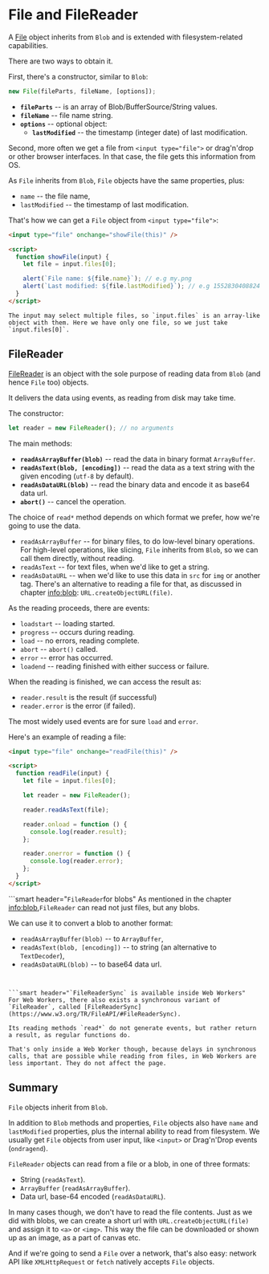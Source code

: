 # File and FileReader

A [File](https://www.w3.org/TR/FileAPI/#dfn-file) object inherits from `Blob` and is extended with filesystem-related capabilities.

There are two ways to obtain it.

First, there's a constructor, similar to `Blob`:

```js
new File(fileParts, fileName, [options]);
```

- **`fileParts`** -- is an array of Blob/BufferSource/String values.
- **`fileName`** -- file name string.
- **`options`** -- optional object:
  - **`lastModified`** -- the timestamp (integer date) of last modification.

Second, more often we get a file from `<input type="file">` or drag'n'drop or other browser interfaces. In that case, the file gets this information from OS.

As `File` inherits from `Blob`, `File` objects have the same properties, plus:

- `name` -- the file name,
- `lastModified` -- the timestamp of last modification.

That's how we can get a `File` object from `<input type="file">`:

```html run
<input type="file" onchange="showFile(this)" />

<script>
  function showFile(input) {
    let file = input.files[0];

    alert(`File name: ${file.name}`); // e.g my.png
    alert(`Last modified: ${file.lastModified}`); // e.g 1552830408824
  }
</script>
```

```smart
The input may select multiple files, so `input.files` is an array-like object with them. Here we have only one file, so we just take `input.files[0]`.
```

## FileReader

[FileReader](https://www.w3.org/TR/FileAPI/#dfn-filereader) is an object with the sole purpose of reading data from `Blob` (and hence `File` too) objects.

It delivers the data using events, as reading from disk may take time.

The constructor:

```js
let reader = new FileReader(); // no arguments
```

The main methods:

- **`readAsArrayBuffer(blob)`** -- read the data in binary format `ArrayBuffer`.
- **`readAsText(blob, [encoding])`** -- read the data as a text string with the given encoding (`utf-8` by default).
- **`readAsDataURL(blob)`** -- read the binary data and encode it as base64 data url.
- **`abort()`** -- cancel the operation.

The choice of `read*` method depends on which format we prefer, how we're going to use the data.

- `readAsArrayBuffer` -- for binary files, to do low-level binary operations. For high-level operations, like slicing, `File` inherits from `Blob`, so we can call them directly, without reading.
- `readAsText` -- for text files, when we'd like to get a string.
- `readAsDataURL` -- when we'd like to use this data in `src` for `img` or another tag. There's an alternative to reading a file for that, as discussed in chapter <info:blob>: `URL.createObjectURL(file)`.

As the reading proceeds, there are events:

- `loadstart` -- loading started.
- `progress` -- occurs during reading.
- `load` -- no errors, reading complete.
- `abort` -- `abort()` called.
- `error` -- error has occurred.
- `loadend` -- reading finished with either success or failure.

When the reading is finished, we can access the result as:

- `reader.result` is the result (if successful)
- `reader.error` is the error (if failed).

The most widely used events are for sure `load` and `error`.

Here's an example of reading a file:

```html run
<input type="file" onchange="readFile(this)" />

<script>
  function readFile(input) {
    let file = input.files[0];

    let reader = new FileReader();

    reader.readAsText(file);

    reader.onload = function () {
      console.log(reader.result);
    };

    reader.onerror = function () {
      console.log(reader.error);
    };
  }
</script>
```

```smart header="`FileReader`for blobs" As mentioned in the chapter <info:blob>,`FileReader` can read not just files, but any blobs.

We can use it to convert a blob to another format:

- `readAsArrayBuffer(blob)` -- to `ArrayBuffer`,
- `readAsText(blob, [encoding])` -- to string (an alternative to `TextDecoder`),
- `readAsDataURL(blob)` -- to base64 data url.

````


```smart header="`FileReaderSync` is available inside Web Workers"
For Web Workers, there also exists a synchronous variant of `FileReader`, called [FileReaderSync](https://www.w3.org/TR/FileAPI/#FileReaderSync).

Its reading methods `read*` do not generate events, but rather return a result, as regular functions do.

That's only inside a Web Worker though, because delays in synchronous calls, that are possible while reading from files, in Web Workers are less important. They do not affect the page.
````

## Summary

`File` objects inherit from `Blob`.

In addition to `Blob` methods and properties, `File` objects also have `name` and `lastModified` properties, plus the internal ability to read from filesystem. We usually get `File` objects from user input, like `<input>` or Drag'n'Drop events (`ondragend`).

`FileReader` objects can read from a file or a blob, in one of three formats:

- String (`readAsText`).
- `ArrayBuffer` (`readAsArrayBuffer`).
- Data url, base-64 encoded (`readAsDataURL`).

In many cases though, we don't have to read the file contents. Just as we did with blobs, we can create a short url with `URL.createObjectURL(file)` and assign it to `<a>` or `<img>`. This way the file can be downloaded or shown up as an image, as a part of canvas etc.

And if we're going to send a `File` over a network, that's also easy: network API like `XMLHttpRequest` or `fetch` natively accepts `File` objects.
